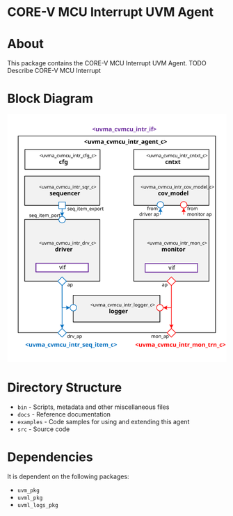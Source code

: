 # CORE-V MCU Interrupt UVM Agent


# About
This package contains the CORE-V MCU Interrupt UVM Agent.
TODO Describe CORE-V MCU Interrupt


# Block Diagram
![alt text](./docs/agent_block_diagram.svg "CORE-V MCU Interrupt UVM Agent Block Diagram")

# Directory Structure
* `bin` - Scripts, metadata and other miscellaneous files
* `docs` - Reference documentation
* `examples` - Code samples for using and extending this agent
* `src` - Source code


# Dependencies
It is dependent on the following packages:

* `uvm_pkg`
* `uvml_pkg`
* `uvml_logs_pkg`
